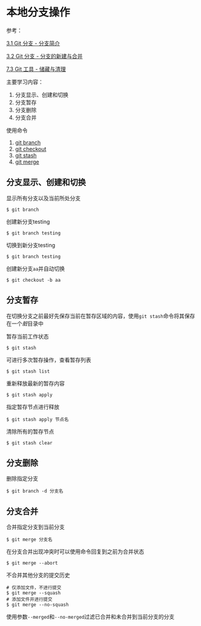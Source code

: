 
# 本地分支操作

参考：

[3.1 Git 分支 - 分支简介](https://git-scm.com/book/zh/v2/Git-%E5%88%86%E6%94%AF-%E5%88%86%E6%94%AF%E7%AE%80%E4%BB%8B)

[3.2 Git 分支 - 分支的新建与合并](https://git-scm.com/book/zh/v2/Git-%E5%88%86%E6%94%AF-%E5%88%86%E6%94%AF%E7%9A%84%E6%96%B0%E5%BB%BA%E4%B8%8E%E5%90%88%E5%B9%B6)

[7.3 Git 工具 - 储藏与清理](https://git-scm.com/book/zh/v2/Git-%E5%B7%A5%E5%85%B7-%E5%82%A8%E8%97%8F%E4%B8%8E%E6%B8%85%E7%90%86#r_git_stashing)

主要学习内容：

1. 分支显示、创建和切换
2. 分支暂存
3. 分支删除
4. 分支合并

使用命令

1. [git branch](https://git-scm.com/docs/git-branch)
2. [git checkout](https://git-scm.com/docs/git-checkout)
3. [git stash](https://git-scm.com/docs/git-stash)
4. [git merge](https://git-scm.com/docs/git-merge)

## 分支显示、创建和切换

显示所有分支以及当前所处分支

```
$ git branch
```

创建新分支testing

```
$ git branch testing
```

切换到新分支testing

```
$ git branch testing
```

创建新分支`aa`并自动切换

```
$ git checkout -b aa
```

## 分支暂存

在切换分支之前最好先保存当前在暂存区域的内容，使用`git stash`命令将其保存在一个*脏*目录中

暂存当前工作状态

```
$ git stash
```

可进行多次暂存操作，查看暂存列表

```
$ git stash list
```

重新释放最新的暂存内容

```
$ git stash apply
```

指定暂存节点进行释放

```
$ git stash apply 节点名
```

清除所有的暂存节点

```
$ git stash clear
```

## 分支删除

删除指定分支

```
$ git branch -d 分支名
```

## 分支合并

合并指定分支到当前分支

```
$ git merge 分支名
```

在分支合并出现冲突时可以使用命令回复到之前为合并状态

```
$ git merge --abort
```

不合并其他分支的提交历史

```
# 仅添加文件，不进行提交
$ git merge --squash
# 添加文件并进行提交
$ git merge --no-squash
```

使用参数`--merged`和`--no-merged`过滤已合并和未合并到当前分支的分支